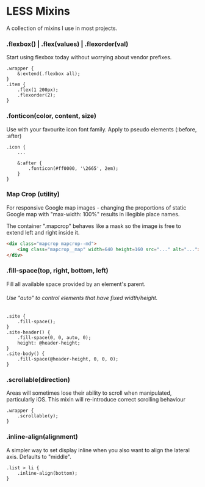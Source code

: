 LESS Mixins
===========

A collection of mixins I use in most projects.



### .flexbox() | .flex(values) | .flexorder(val)

Start using flexbox today without worrying about vendor prefixes.

```less
.wrapper {
	&:extend(.flexbox all);
}
.item {
	.flex(1 200px);
	.flexorder(2);
}
```




### .fonticon(color, content, size)

Use with your favourite icon font family. Apply to pseudo elements (:before, :after)

```less
.icon {
	...
	
	&:after {
		.fonticon(#ff0000, '\2665', 2em);
	}
}
```




### Map Crop (utility)

For responsive Google map images - changing the proportions of static Google
map with "max-width: 100%" results in illegible place names.

The container ".mapcrop" behaves like a mask so the image is free to extend
left and right inside it.

```html
<div class="mapcrop mapcrop--md">
	<img class="mapcrop__map" width=640 height=160 src="..." alt="...">
</div>
```




### .fill-space(top, right, bottom, left)

Fill all available space provided by an element's parent.

###### Use "auto" to control elements that have fixed width/height.

```less
.site {
	.fill-space();
}
.site-header() {
	.fill-space(0, 0, auto, 0);
	height: @header-height;
}
.site-body() {
	.fill-space(@header-height, 0, 0, 0);
}
```



### .scrollable(direction)

Areas will sometimes lose their ability to scroll when manipulated, particularly iOS. This mixin will re-introduce correct scrolling behaviour

```less
.wrapper {
	.scrollable(y);
}
```



### .inline-align(alignment)

A simpler way to set display inline when you also want to align the lateral axis. Defaults to "middle".

```less
.list > li {
	.inline-align(bottom);
}
```
